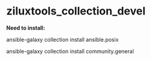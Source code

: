 # ziluxtools_collection_devel


**Need to install:**

ansible-galaxy collection install ansible.posix

ansible-galaxy collection install community.general
